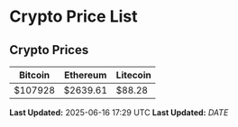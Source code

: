 # Crypto Price List

## Crypto Prices
| Bitcoin | Ethereum | Litecoin |
| ------- | -------- | -------- |
| $107928 | $2639.61 | $88.28 |
**Last Updated:** 2025-06-16 17:29 UTC
**Last Updated:** $DATE$

